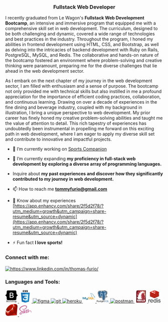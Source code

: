 <h3 align="center">Fullstack Web Developer</h3>

<p> 
I recently graduated from Le Wagon's <strong>Fullstack Web Development Bootcamp</strong>, an intensive and immersive program that equipped me with a comprehensive skill set in web development. The curriculum, designed to be both challenging and dynamic, covered a wide range of technologies and best practices in the industry. Throughout the program, I honed my abilities in frontend development using HTML, CSS, and Bootstrap, as well as delving into the intricacies of backend development with Ruby on Rails, PostgreSQL, MySQL, and Redis. The collaborative and hands-on nature of the bootcamp fostered an environment where problem-solving and creative thinking were paramount, preparing me for the diverse challenges that lie ahead in the web development sector.

As I embark on the next chapter of my journey in the web development sector, I am filled with enthusiasm and a sense of purpose. The bootcamp not only provided me with technical skills but also instilled in me a profound appreciation for the importance of efficient coding practices, collaboration, and continuous learning. Drawing on over a decade of experiences in the fine dining and beverage industry, coupled with my background in illustration, I bring a unique perspective to web development. My prior career has finely honed my creative problem-solving abilities and taught me the value of attention to detail. This rich tapestry of experiences has undoubtedly been instrumental in propelling me forward on this exciting path in web development, where I am eager to apply my diverse skill set and contribute to innovative and impactful projects.
</p>

- 🔭 I’m currently working on [Sports Companion](https://www.sportscompanion.online/)

- 🌱 I’m currently expanding **my proficiency in full-stack web development by exploring a diverse array of programming languages.**

- Inquire about **my past experiences and discover how they significantly contributed to my journey in web development.**

- 📫 How to reach me **tommyfurio@gmail.com**

- 📄 Know about my experiences [https://app.enhancv.com/share/2f5d2f78/?utm_medium=growth&utm_campaign=share-resume&utm_source=dynamic](https://app.enhancv.com/share/2f5d2f78/?utm_medium=growth&utm_campaign=share-resume&utm_source=dynamic)

- ⚡ Fun fact **I love sports!**

<h3 align="left">Connect with me:</h3>
<p align="left">
<a href="https://linkedin.com/in/https://www.linkedin.com/in/thomas-furio/" target="blank"><img align="center" src="https://raw.githubusercontent.com/rahuldkjain/github-profile-readme-generator/master/src/images/icons/Social/linked-in-alt.svg" alt="https://www.linkedin.com/in/thomas-furio/" height="30" width="40" /></a>
</p>

<h3 align="left">Languages and Tools:</h3>
<p align="left"> <a href="https://getbootstrap.com" target="_blank" rel="noreferrer"> <img src="https://raw.githubusercontent.com/devicons/devicon/master/icons/bootstrap/bootstrap-plain-wordmark.svg" alt="bootstrap" width="40" height="40"/> </a> <a href="https://www.w3schools.com/css/" target="_blank" rel="noreferrer"> <img src="https://raw.githubusercontent.com/devicons/devicon/master/icons/css3/css3-original-wordmark.svg" alt="css3" width="40" height="40"/> </a> <a href="https://www.figma.com/" target="_blank" rel="noreferrer"> <img src="https://www.vectorlogo.zone/logos/figma/figma-icon.svg" alt="figma" width="40" height="40"/> </a> <a href="https://git-scm.com/" target="_blank" rel="noreferrer"> <img src="https://www.vectorlogo.zone/logos/git-scm/git-scm-icon.svg" alt="git" width="40" height="40"/> </a> <a href="https://heroku.com" target="_blank" rel="noreferrer"> <img src="https://www.vectorlogo.zone/logos/heroku/heroku-icon.svg" alt="heroku" width="40" height="40"/> </a> <a href="https://www.mysql.com/" target="_blank" rel="noreferrer"> <img src="https://raw.githubusercontent.com/devicons/devicon/master/icons/mysql/mysql-original-wordmark.svg" alt="mysql" width="40" height="40"/> </a> <a href="https://www.postgresql.org" target="_blank" rel="noreferrer"> <img src="https://raw.githubusercontent.com/devicons/devicon/master/icons/postgresql/postgresql-original-wordmark.svg" alt="postgresql" width="40" height="40"/> </a> <a href="https://postman.com" target="_blank" rel="noreferrer"> <img src="https://www.vectorlogo.zone/logos/getpostman/getpostman-icon.svg" alt="postman" width="40" height="40"/> </a> <a href="https://rubyonrails.org" target="_blank" rel="noreferrer"> <img src="https://raw.githubusercontent.com/devicons/devicon/master/icons/rails/rails-original-wordmark.svg" alt="rails" width="40" height="40"/> </a> <a href="https://redis.io" target="_blank" rel="noreferrer"> <img src="https://raw.githubusercontent.com/devicons/devicon/master/icons/redis/redis-original-wordmark.svg" alt="redis" width="40" height="40"/> </a> <a href="https://www.ruby-lang.org/en/" target="_blank" rel="noreferrer"> <img src="https://raw.githubusercontent.com/devicons/devicon/master/icons/ruby/ruby-original.svg" alt="ruby" width="40" height="40"/> </a> <a href="https://sass-lang.com" target="_blank" rel="noreferrer"> <img src="https://raw.githubusercontent.com/devicons/devicon/master/icons/sass/sass-original.svg" alt="sass" width="40" height="40"/> </a> </p>
